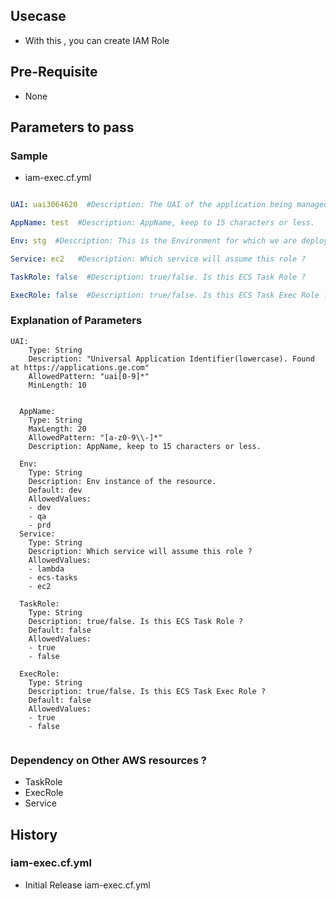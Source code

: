 ## Usecase 
- With this , you can create IAM Role

## Pre-Requisite
-   None

## Parameters to pass 


### Sample 
- iam-exec.cf.yml
```yaml

UAI: uai3064620  #Description: The UAI of the application being managed.

AppName: test  #Description: AppName, keep to 15 characters or less.

Env: stg  #Description: This is the Environment for which we are deploying the resource

Service: ec2   #Description: Which service will assume this role ?

TaskRole: false  #Description: true/false. Is this ECS Task Role ?

ExecRole: false  #Description: true/false. Is this ECS Task Exec Role ?


```
### Explanation of Parameters
```
UAI:
    Type: String
    Description: "Universal Application Identifier(lowercase). Found at https://applications.ge.com"
    AllowedPattern: "uai[0-9]*"
    MinLength: 10


  AppName:
    Type: String
    MaxLength: 20
    AllowedPattern: "[a-z0-9\\-]*"
    Description: AppName, keep to 15 characters or less.

  Env:
    Type: String
    Description: Env instance of the resource.
    Default: dev
    AllowedValues:
    - dev
    - qa
    - prd
  Service:
    Type: String
    Description: Which service will assume this role ?
    AllowedValues:
    - lambda
    - ecs-tasks
    - ec2

  TaskRole:
    Type: String
    Description: true/false. Is this ECS Task Role ?
    Default: false
    AllowedValues:
    - true
    - false

  ExecRole:
    Type: String
    Description: true/false. Is this ECS Task Exec Role ?
    Default: false
    AllowedValues:
    - true
    - false
	
```
### Dependency on Other AWS resources ?
-   TaskRole 
-   ExecRole
-   Service

## History

### iam-exec.cf.yml
- Initial Release iam-exec.cf.yml

